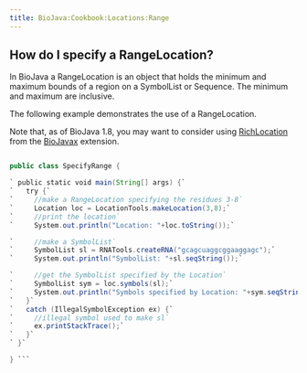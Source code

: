 ```yaml
---
title: BioJava:Cookbook:Locations:Range
---
```


How do I specify a RangeLocation?
---------------------------------

In BioJava a RangeLocation is an object that holds the minimum and
maximum bounds of a region on a SymbolList or Sequence. The minimum and
maximum are inclusive.

The following example demonstrates the use of a RangeLocation.

Note that, as of BioJava 1.8, you may want to consider using
[RichLocation](http://www.biojava.org/docs/api1.8/org/biojavax/bio/seq/RichLocation.html)
from the [BioJavax](BioJava:BioJavaXDocs "wikilink") extension.

```java import org.biojava.bio.symbol.\*; import org.biojava.bio.seq.\*;

public class SpecifyRange {

` public static void main(String[] args) {`  
`   try {`  
`     //make a RangeLocation specifying the residues 3-8`  
`     Location loc = LocationTools.makeLocation(3,8);`  
`     //print the location`  
`     System.out.println("Location: "+loc.toString());`

`     //make a SymbolList`  
`     SymbolList sl = RNATools.createRNA("gcagcuaggcggaaggagc");`  
`     System.out.println("SymbolList: "+sl.seqString());`

`     //get the SymbolList specified by the Location`  
`     SymbolList sym = loc.symbols(sl);`  
`     System.out.println("Symbols specified by Location: "+sym.seqString());`  
`   }`  
`   catch (IllegalSymbolException ex) {`  
`     //illegal symbol used to make sl`  
`     ex.printStackTrace();`  
`   }`  
` }`

} ```
